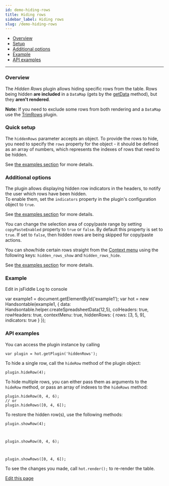 ```yaml
---
id: demo-hiding-rows
title: Hiding rows
sidebar_label: Hiding rows
slug: /demo-hiding-rows
---
```


*   [Overview](#overview)
*   [Setup](#setup)
*   [Additional options](#options)
*   [Example](#examples)
*   [API examples](#api)

* * *

### Overview

The _Hidden Rows_ plugin allows hiding specific rows from the table. Rows being hidden **are included** in a `DataMap` (gets by the [getData](/docs/8.2.0/Core.html#getData) method), but they **aren't rendered**.

**Note:** If you need to exclude some rows from both rendering and a `DataMap` use the [TrimRows](/docs/8.2.0/demo-trimming-rows.html) plugin.

### Quick setup

The `hiddenRows` parameter accepts an object. To provide the rows to hide, you need to specify the `rows` property for the object - it should be defined as an array of numbers, which represents the indexes of rows that need to be hidden.  
  
See [the examples section](#examples) for more details.

### Additional options

The plugin allows displaying hidden row indicators in the headers, to notify the user which rows have been hidden.  
To enable them, set the `indicators` property in the plugin's configuration object to `true`.  
  
See [the examples section](#examples) for more details.

You can change the selection area of copy/paste range by setting `copyPasteEnabled` property to `true` or `false`. By default this property is set to `true`. If set to `false`, then hidden rows are being skipped for copy/paste actions.

You can show/hide certain rows straight from the [Context menu](/docs/8.2.0/demo-context-menu.html) using the following keys: `hidden_rows_show` and `hidden_rows_hide`.  
  
See [the examples section](#examples) for more details.

### Example

Edit in jsFiddle Log to console

var example1 = document.getElementById('example1'); var hot = new Handsontable(example1, { data: Handsontable.helper.createSpreadsheetData(12,5), colHeaders: true, rowHeaders: true, contextMenu: true, hiddenRows: { rows: \[3, 5, 9\], indicators: true } });

### API examples

You can access the plugin instance by calling

    var plugin = hot.getPlugin('hiddenRows');

To hide a single row, call the `hideRow` method of the plugin object:

    plugin.hideRow(4);

To hide multiple rows, you can either pass them as arguments to the `hideRow` method, or pass an array of indexes to the `hideRows` method:

    plugin.hideRow(0, 4, 6);
    // or
    plugin.hideRows([0, 4, 6]);

To restore the hidden row(s), use the following methods:

    plugin.showRow(4);

  

    plugin.showRow(0, 4, 6);

  

    plugin.showRows([0, 4, 6]);

To see the changes you made, call `hot.render();` to re-render the table.

[Edit this page](https://github.com/handsontable/docs/edit/8.2.0/tutorials/hiding-rows.html)
